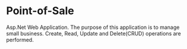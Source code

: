 # Point-of-Sale
Asp.Net Web Application.
The purpose of this application is to manage small business. Create, Read, Update and Delete(CRUD) operations are performed.
